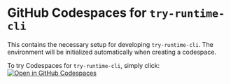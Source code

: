 # GitHub Codespaces for `try-runtime-cli`

This contains the necessary setup for developing `try-runtime-cli`.
The environment will be initialized automatically when creating a codespace.

To try Codespaces for `try-runtime-cli`, simply click:  
[![Open in GitHub Codespaces](https://github.com/codespaces/badge.svg)](https://github.com/codespaces/new?skip_quickstart=true&machine=basicLinux32gb&repo=601399591&ref=master&devcontainer_path=.devcontainer%2Fdevcontainer.json&geo=UsWest)
